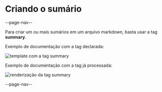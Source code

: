 # Criando o sumário

--page-nav--

Para criar um ou mais sumários em um arquivo markdown, basta usar a tag **summary**.

Exemplo de documentação com a tag declarada:

![template com a tag summary](../imgs/main-summary-template.png)

Exemplo de documentação com a tag já processada:

![renderização da tag summary](../imgs/main-summary.png)

--page-nav--
